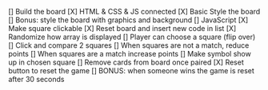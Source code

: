 [] Build the board
  [X] HTML & CSS & JS connected
  [X] Basic Style the board
  [] Bonus: style the board with graphics and background
[] JavaScript 
  [X] Make square clickable
  [X] Reset board and insert new code in list
  [X] Randomize how array is displayed
  [] Player can choose a square (flip over)
  [] Click and compare 2 squares
  [] When squares are not a match, reduce points
  [] When squares are a match increase points
  [] Make symbol show up in chosen square
  [] Remove cards from board once paired
  [X] Reset button to reset the game
  [] BONUS: when someone wins the game is reset after 30 seconds